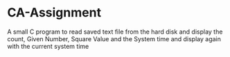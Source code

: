 # CA-Assignment
A small C program to read saved text file from the hard disk and display the count, Given Number, Square Value and the System time and display again with the current system time
